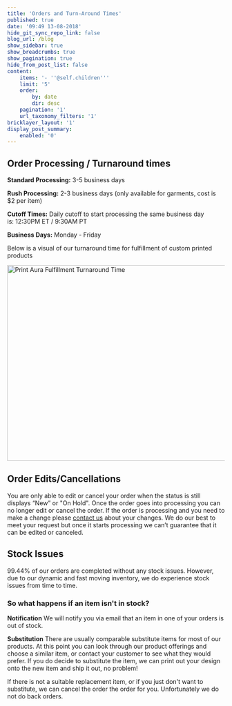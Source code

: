 ```yaml
---
title: 'Orders and Turn-Around Times'
published: true
date: '09:49 13-08-2018'
hide_git_sync_repo_link: false
blog_url: /blog
show_sidebar: true
show_breadcrumbs: true
show_pagination: true
hide_from_post_list: false
content:
    items: '- ''@self.children'''
    limit: '5'
    order:
        by: date
        dir: desc
    pagination: '1'
    url_taxonomy_filters: '1'
bricklayer_layout: '1'
display_post_summary:
    enabled: '0'
---
```


<h2>Order Processing / Turnaround times</h2>
    
**Standard Processing:** 3-5 business days
    
**Rush Processing:** 2-3 business days (only available for garments, cost is $2 per item)
    
**Cutoff Times:** Daily cutoff to start processing the same business day is: 12:30PM ET / 9:30AM PT
    
**Business Days:** Monday - Friday
    
Below is a visual of our turnaround time for fulfillment of custom printed products

<img class="alignnone wp-image-1957567 size-full" src="https://printaura.com/wp-content/uploads/2015/05/turnaround-time-650.jpg" alt="Print Aura Fulfillment Turnaround Time" width="650" height="454" />
<h2>Order Edits/Cancellations</h2>
You are only able to edit or cancel your order when the status is still displays “New” or "On Hold". Once the order goes into processing you can no longer edit or cancel the order. If the order is processing and you need to make a change please <a title="Contact" href="https://printaura.com/contactus/">contact us</a> about your changes. We do our best to meet your request but once it starts processing we can’t guarantee that it can be edited or canceled.
<h2>Stock Issues</h2>
99.44% of our orders are completed without any stock issues. However, due to our dynamic and fast moving inventory, we do experience stock issues from time to time.
<h3>So what happens if an item isn't in stock?</h3>
<strong>Notification</strong>
We will notify you via email that an item in one of your orders is out of stock.

<strong>Substitution</strong>
There are usually comparable substitute items for most of our products. At this point you can look through our product offerings and choose a similar item, or contact your customer to see what they would prefer. If you do decide to substitute the item, we can print out your design onto the new item and ship it out, no problem!

If there is not a suitable replacement item, or if you just don't want to substitute, we can cancel the order the order for you. Unfortunately we do not do back orders.
